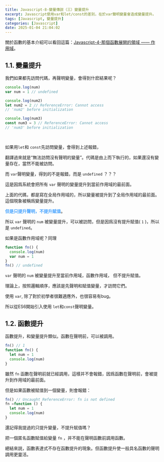 ```yaml
---
title: Javascript-8-變量傳説（三）變量提升
excerpt: Javascript使用var和let/const的差別，在於var聲明變量會造成變量提升。
tags: [Javascript, 變量提升] 
categories: [Javascript]
date: 2025-01-04 21:04:02
---
```


關於函數的基本介紹可以看回這篇：[Javascript-4-那個函數展開的領域 —— 作用域](https://wooiseong.vercel.app/2025/01/02/JS-4-scope/)。

## 1.1. 變量提升
我們如果都先訪問代碼，再聲明變量，會得到什麽結果呢？

```javascript
console.log(num)
var num = 1 // undefined
```

```javascript
console.log(num2)
let num2 = 2 // ReferenceError: Cannot access 
// 'num2' before initialization
```

```javascript
console.log(num3)
const num3 = 3 // ReferenceError: Cannot access 
// 'num3' before initialization
```
<br>

如果用`let`和 `const`先訪問變量，會得到上述報錯，

翻譯過來就是“無法訪問沒有聲明的變量”。代碼是由上而下執行的，如果還沒有變量存在，當然不能被訪問。

而 `var`聲明變量，得到的不是報錯，而是 `undefined` ？？？

這是因爲系統會把所有 `var` 聲明的變量提升到當前作用域的最前面。

上面的代碼，都是寫在全局作用域的，所以變量被提升到了全局作用域的最前面。這個現象被稱爲變量提升。

<font color="#46A3FF">**但是只提升聲明，不提升賦值**</font>。

所以 `var` 聲明的 `num` 被變量提升，可以被訪問，但是因爲沒有提升賦值( `1` )，所以是 `undefined`。

如果是函數作用域呢？同理
```javascript
function fn() {
  console.log(num) 
  var num = 1 
}
fn() // undefined
```

`var` 聲明的 `num` 被變量提升至當前作用域，函數作用域， 但不提升賦值。

理論上，按照邏輯順序，應該是先聲明和賦值變量，才訪問它們。

使用 `var`, 除了對於初學者很難適應外，也很容易有bug。

所以從ES6開始引入使用 `let`和`const`聲明變量。


## 1.2. 函數提升
函數提升，和變量提升類似。函數在聲明前，可以被調用。

```javascript
fn() // 1
function fn() {
  let num = 1
  console.log(num) 
}
```
雖然 `fn` 函數在聲明前就已經調用，這樣并不會報錯，因爲函數在聲明前，會被提升到作用域的最前面。
<br>

但是如果函數被賦值到一個變量，則會報錯：
```javascript
fn() // Uncaught ReferenceError: fn is not defined
fn =function () {
  let num = 1
  console.log(num) 
}
```
還記得我提過的只提升變量，不提升賦值嗎？

把一個匿名函數賦值給變量 `fn` ，并不能在聲明函數前調用函數。

總結來説，函數表達式不存在函數提升的現象。但函數提升使一般具名函數的聲明調用更靈活。
<br>